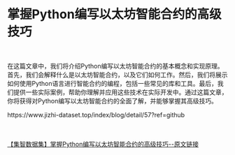 <h1>掌握Python编写以太坊智能合约的高级技巧</h1><br /><p>在这篇文章中，我们将介绍Python编写以太坊智能合约的基本概念和实现原理。首先，我们会解释什么是以太坊智能合约，以及它们如何工作。然后，我们将展示如何使用Python语言进行智能合约的编程，包括一些常见的库和工具。最后，我们提供一些实际案例，帮助你理解并应用这些技术在实际开发中。通过这篇文章，你将获得对Python编写以太坊智能合约的全面了解，并能够掌握其高级技巧。</p><p>https://www.jizhi-dataset.top/index/blog/detail/57?ref=github</p><br /><br /><a href="https://www.jizhi-dataset.top/index/blog/detail/57?ref=github" target="_blank">【集智数据集】掌握Python编写以太坊智能合约的高级技巧--原文链接</a>